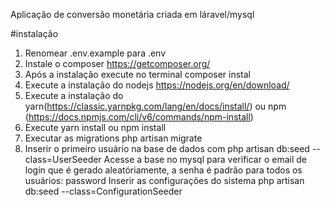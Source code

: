 Aplicação de conversão monetária criada em láravel/mysql

#instalação
1. Renomear .env.example para .env
2. Instale o composer https://getcomposer.org/
3. Após a instalação execute no terminal composer instal
4. Execute a instalação do nodejs https://nodejs.org/en/download/
5. Execute a instalação do yarn(https://classic.yarnpkg.com/lang/en/docs/install/) 
   ou npm (https://docs.npmjs.com/cli/v6/commands/npm-install)
6. Execute yarn install ou npm install
7. Executar as migrations php artisan migrate
8. Inserir o primeiro usuário na base de dados com php artisan db:seed --class=UserSeeder
   Acesse a base no mysql para verificar o email de login que é gerado aleatóriamente, 
   a senha é padrão para todos os usuários: password
   Inserir as configurações do sistema php artisan db:seed --class=ConfigurationSeeder
